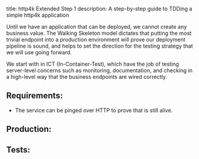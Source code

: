 title: http4k Extended Step 1
description: A step-by-step guide to TDDing a simple http4k application

Until we have an application that can be deployed, we cannot create any business value. The Walking Skeleton
model dictates that putting the most trivial endpoint into a production environment will prove our deployment
pipeline is sound, and helps to set the direction for the testing strategy that we will use going forward.

We start with in ICT (In-Container-Test), which have the job of testing server-level concerns such as monitoring,
documentation, and checking in a high-level way that the business endpoints are wired correctly.

## Requirements:
- The service can be pinged over HTTP to prove that is still alive.

## Production:
<script src="https://gist-it.appspot.com/https://github.com/http4k/http4k/blob/master/src/docs/guide/example/_1_building_a_walking_skeleton/project.kt"></script>

## Tests:
<script src="https://gist-it.appspot.com/https://github.com/http4k/http4k/blob/master/src/docs/guide/example/_1_building_a_walking_skeleton/tests.kt"></script>
